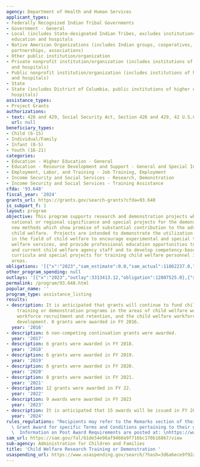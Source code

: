 ```yaml
---
agency: Department of Health and Human Services
applicant_types:
- Federally Recognized Indian Tribal Governments
- Government - General
- Local (includes State-designated Indian Tribes, excludes institutions of higher
  education and hospitals
- Native American Organizations (includes Indian groups, cooperatives, corporations,
  partnerships, associations)
- Other public institution/organization
- Private nonprofit institution/organization (includes institutions of higher education
  and hospitals)
- Public nonprofit institution/organization (includes institutions of higher education
  and hospitals)
- State
- State (includes District of Columbia, public institutions of higher education and
  hospitals)
assistance_types:
- Project Grants
authorizations:
- text: 426 and 429, Social Security Act, Section 426 and 429, 42 U.S.C. 626 and 628b.
  url: null
beneficiary_types:
- Child (6-15)
- Individual/Family
- Infant (0-5)
- Youth (16-21)
categories:
- Education - Higher Education - General
- Education - Resource Development and Support - General and Special Interest Organizations
- Employment, Labor, and Training - Job Training, Employment
- Income Security and Social Services - Research, Demonstration
- Income Security and Social Services - Training Assistance
cfda: '93.648'
fiscal_year: '2024'
grants_url: https://grants.gov/search-grants?cfda=93.648
is_subpart_f: 1
layout: program
objective: This program supports research and demonstration projects which are of
  national or regional significance and special projects for the demonstration of
  new methods which show promise of substantial contribution to the advancement of
  child welfare.  Projects are intended to demonstrate the utilization of research
  in the field of child welfare to encourage experimental and special types of child
  welfare services, and provide professional education opportunities to prospective
  and current child welfare agency staff and to develop competency-based training
  curricula and special projects for training child welfare personnel in specific
  areas.
obligations: '[{"x":"2023","sam_estimate":0.0,"sam_actual":11862237.0,"usa_spending_actual":10962236.97},{"x":"2024","sam_estimate":0.0,"sam_actual":14518921.0,"usa_spending_actual":12729711.82},{"x":"2025","sam_estimate":0.0,"sam_actual":14399602.0,"usa_spending_actual":0.0}]'
other_program_spending: null
outlays: '[{"x":"2023","outlay":3313413.12,"obligation":12807525.0},{"x":"2024","outlay":0.0,"obligation":5163124.03},{"x":"2025","outlay":0.0,"obligation":0.0}]'
permalink: /program/93.648.html
popular_name: ''
program_type: assistance_listing
results:
- description: It is anticipated that grants will continue to fund child welfare research
    training or demonstration programs in the areas of child welfare workforce training,
    workforce recruitment and retention, and the child welfare workforce curriculum
    development. 8 grants were awarded in FY 2016.
  year: '2016'
- description: 6 non-competing continuation grants were awarded.
  year: '2017'
- description: 6 grants were awarded in FY 2018.
  year: '2018'
- description: 6 grants were awarded in FY 2019.
  year: '2019'
- description: 6 grants were awarded in FY 2020.
  year: '2020'
- description: 8 grants were awarded in FY 2021.
  year: '2021'
- description: 12 grants were awarded in FY 22.
  year: '2022'
- description: 9 awards were awarded in FY 2023
  year: '2023'
- description: It is anticipated that 15 awards will be issued in FY 2024.
  year: '2024'
rules_regulations: "Recipients may refer to the Remarks section of their Notice of\
  \ Grant Award for specific Terms and Conditions pertaining to their grant program.\
  \  Information on Post Award Requirements are posted at: \nhttps://www.acf.hhs.gov/discretionary-post-award-requirements"
sam_url: https://sam.gov/fal/61de54e96af9460a9f716bc170b16867/view
sub-agency: Administration for Children and Families
title: 'Child Welfare Research Training or Demonstration '
usaspending_url: https://www.usaspending.gov/search/?hash=3d6a6ece9f92a4268ab7cc1d318ebb1b
---
```


